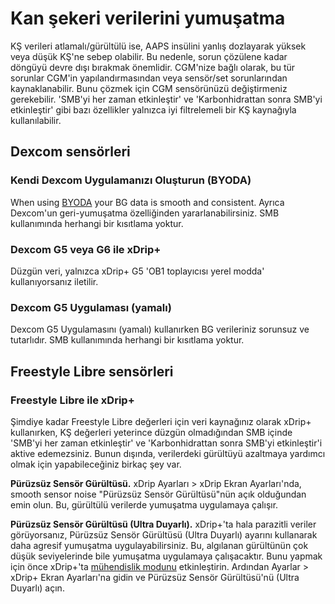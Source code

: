 # Kan şekeri verilerini yumuşatma

KŞ verileri atlamalı/gürültülü ise, AAPS insülini yanlış dozlayarak yüksek veya düşük KŞ'ne sebep olabilir. Bu nedenle, sorun çözülene kadar döngüyü devre dışı bırakmak önemlidir. CGM'nize bağlı olarak, bu tür sorunlar CGM'in yapılandırmasından veya sensör/set sorunlarından kaynaklanabilir. Bunu çözmek için CGM sensörünüzü değiştirmeniz gerekebilir. 'SMB'yi her zaman etkinleştir' ve 'Karbonhidrattan sonra SMB'yi etkinleştir' gibi bazı özellikler yalnızca iyi filtrelemeli bir KŞ kaynağıyla kullanılabilir.

## Dexcom sensörleri

### Kendi Dexcom Uygulamanızı Oluşturun (BYODA)

When using [BYODA](../Hardware/DexcomG6.md#if-using-g6-with-build-your-own-dexcom-app) your BG data is smooth and consistent. Ayrıca Dexcom'un geri-yumuşatma özelliğinden yararlanabilirsiniz. SMB kullanımında herhangi bir kısıtlama yoktur.

### Dexcom G5 veya G6 ile xDrip+

Düzgün veri, yalnızca xDrip+ G5 'OB1 toplayıcısı yerel modda' kullanıyorsanız iletilir.

### Dexcom G5 Uygulaması (yamalı)

Dexcom G5 Uygulamasını (yamalı) kullanırken BG verileriniz sorunsuz ve tutarlıdır. SMB kullanımında herhangi bir kısıtlama yoktur.

## Freestyle Libre sensörleri

### Freestyle Libre ile xDrip+

Şimdiye kadar Freestyle Libre değerleri için veri kaynağınız olarak xDrip+ kullanırken, KŞ değerleri yeterince düzgün olmadığından SMB içinde 'SMB'yi her zaman etkinleştir' ve 'Karbonhidrattan sonra SMB'yi etkinleştir'i aktive edemezsiniz. Bunun dışında, verilerdeki gürültüyü azaltmaya yardımcı olmak için yapabileceğiniz birkaç şey var.

**Pürüzsüz Sensör Gürültüsü.** xDrip Ayarları > xDrip Ekran Ayarları'nda, smooth sensor noise "Pürüzsüz Sensör Gürültüsü"nün açık olduğundan emin olun. Bu, gürültülü verilerde yumuşatma uygulamaya çalışır.

**Pürüzsüz Sensör Gürültüsü (Ultra Duyarlı).** xDrip+'ta hala parazitli veriler görüyorsanız, Pürüzsüz Sensör Gürültüsü (Ultra Duyarlı) ayarını kullanarak daha agresif yumuşatma uygulayabilirsiniz. Bu, algılanan gürültünün çok düşük seviyelerinde bile yumuşatma uygulamaya çalışacaktır. Bunu yapmak için önce xDrip+'ta [mühendislik modunu](Enabling-Engineering-Mode-in-xDrip.md) etkinleştirin. Ardından Ayarlar > xDrip+ Ekran Ayarları'na gidin ve Pürüzsüz Sensör Gürültüsü'nü (Ultra Duyarlı) açın.